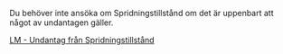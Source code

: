 Du behöver inte ansöka om Spridningstillstånd om det är uppenbart att något av undantagen gäller.

[LM - Undantag från Spridningstillstånd](https://www.lantmateriet.se/sv/spridningstillstand/undantag/)
